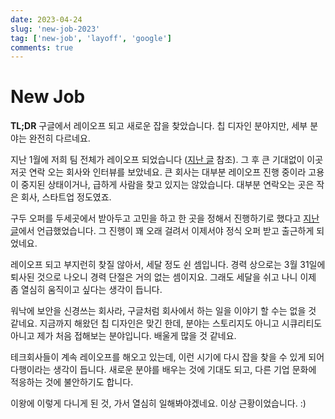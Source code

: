 ```yaml
---
date: 2023-04-24
slug: 'new-job-2023'
tag: ['new-job', 'layoff', 'google']
comments: true
---
```


# New Job

**TL;DR** 구글에서 레이오프 되고 새로운 잡을 찾았습니다. 칩 디자인 분야지만,
세부 분야는 완전히 다르네요.

<!-- more -->

지난 1월에 저희 팀 전체가 레이오프 되었습니다 ([지난 글][google-layoff] 참조).
그 후 큰 기대없이 이곳 저곳 연락 오는 회사와 인터뷰를 보았네요. 큰 회사는 대부분
레이오프 진행 중이라 고용이 중지된 상태이거나, 급하게 사람을 찾고 있지는
않았습니다. 대부분 연락오는 곳은 작은 회사, 스타트업 정도였죠.

구두 오퍼를 두세곳에서 받아두고 고민을 하고 한 곳을 정해서 진행하기로 했다고
[지난 글][google-layoff]에서 언급했었습니다. 그 진행이 꽤 오래 걸려서 이제서야
정식 오퍼 받고 출근하게 되었네요.

레이오프 되고 부지런히 찾질 않아서, 세달 정도 쉰 셈입니다. 경력 상으로는 3월
31일에 퇴사된 것으로 나오니 경력 단절은 거의 없는 셈이지요. 그래도 세달을 쉬고
나니 이제 좀 열심히 움직이고 싶다는 생각이 듭니다.

워낙에 보안을 신경쓰는 회사라, 구글처럼 회사에서 하는 일을 이야기 할 수는 없을
것 같네요. 지금까지 해왔던 칩 디자인은 맞긴 한데, 분야는 스토리지도 아니고
시큐리티도 아니고 제가 처음 접해보는 분야입니다. 배울게 많을 것 같네요.

테크회사들이 계속 레이오프를 해오고 있는데, 이런 시기에 다시 잡을 찾을 수 있게
되어 다행이라는 생각이 듭니다. 새로운 분야를 배우는 것에 기대도 되고, 다른 기업
문화에 적응하는 것에 불안하기도 합니다.

이왕에 이렇게 다니게 된 것, 가서 열심히 일해봐야겠네요. 이상 근황이었습니다. :)

[google-layoff]: 2023-03-31-layoff.md